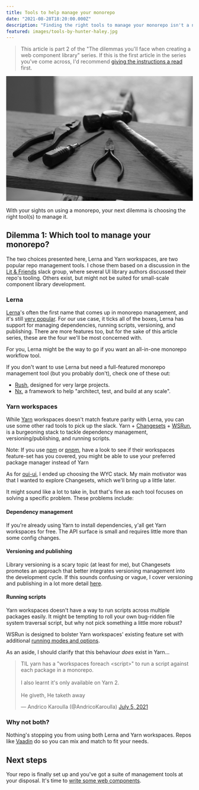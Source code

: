 ```yaml
---
title: Tools to help manage your monorepo
date: "2021-08-28T18:20:00.000Z"
description: "Finding the right tools to manage your monorepo isn't a new problem, but it's still important to pick the right ones. This article runs through a handful of different tools, to help you pick the ones you need to make your development experience a pleasant one."
featured: images/tools-by-hunter-haley.jpg
---
```


> This article is part 2 of the "The dilemmas you'll face when creating a web component library" series. If this is the first article in the series you've come across, I'd recommend [giving the instructions a read](/000-the-dilemmas-you'll-face-when-creating-a-web-component-library) first.

![Hammer, screwdriver, and pliers](images/tools-by-hunter-haley.jpg "Photo by [Hunter Haley](https://unsplash.com/@hnhmarketing?utm_source=unsplash&utm_medium=referral&utm_content=creditCopyText)")

With your sights on using a monorepo, your next dilemma is choosing the right tool(s) to manage it.

## Dilemma 1: Which tool to manage your monorepo?

The two choices presented here, Lerna and Yarn workspaces, are two popular repo management tools. I chose them based on a discussion in the [Lit & Friends](https://lit.dev/slack-invite) slack group, where several UI library authors discussed their repo's tooling. Others exist, but might not be suited for small-scale component library development.

### Lerna

[Lerna](https://lerna.js.org/)'s often the first name that comes up in monorepo management, and it's still [very popular](https://www.npmtrends.com/@microsoft/rush-vs-lerna-vs-bolt). For our use case, it ticks all of the boxes, Lerna has support for managing dependencies, running scripts, versioning, and publishing. There are more features too, but for the sake of this article series, these are the four we'll be most concerned with.

For you, Lerna might be the way to go if you want an all-in-one monorepo workflow tool.

If you don't want to use Lerna but need a full-featured monorepo management tool (but you probably don't), check one of these out:

- [Rush](https://rushjs.io/), designed for very large projects.
- [Nx](https://nx.dev/), a framework to help "architect, test, and build at any scale".

### Yarn workspaces

While [Yarn](https://classic.yarnpkg.com/en/docs/workspaces/) workspaces doesn't match feature parity with Lerna, you can use some other rad tools to pick up the slack. Yarn + [Changesets](https://github.com/atlassian/changesets) + [WSRun](https://www.npmjs.com/package/wsrun), is a burgeoning stack to tackle dependency management, versioning/publishing, and running scripts.

Note: If you use [npm](https://docs.npmjs.com/cli/v7/using-npm/workspaces) or [pnpm](https://pnpm.io/workspaces), have a look to see if their workspaces feature-set has you covered, you might be able to use your preferred package manager instead of Yarn

As for [oui-ui](https://oui-ui.netlify.app/), I ended up choosing the WYC stack. My main motivator was that I wanted to explore Changesets, which we'll bring up a little later.

It might sound like a lot to take in, but that's fine as each tool focuses on solving a specific problem. These problems include:

#### Dependency management

If you're already using Yarn to install dependencies, y'all get Yarn workspaces for free. The API surface is small and requires little more than some config changes.

#### Versioning and publishing

Library versioning is a scary topic (at least for me), but Changesets promotes an approach that better integrates versioning management into the development cycle. If this sounds confusing or vague, I cover versioning and publishing in a lot more detail [here](/006-versioning-and-publishing-getting-your-UI-library-into-your-users-hands).

#### Running scripts

Yarn workspaces doesn't have a way to run scripts across multiple packages easily. It might be tempting to roll your own bug-ridden file system traversal script, but why not pick something a little more robust?

WSRun is designed to bolster Yarn workspaces' existing feature set with additional [running modes and options](https://github.com/hfour/wsrun#workspace-script-runner).

As an aside, I should clarify that this behaviour _does_ exist in Yarn...

<blockquote class="twitter-tweet"><p lang="en" dir="ltr">TIL yarn has a &quot;workspaces foreach &lt;script&gt;&quot; to run a script against each package in a monorepo.<br><br>I also learnt it&#39;s only available on Yarn 2.<br><br>He giveth, He taketh away</p>&mdash; Andrico Karoulla (@AndricoKaroulla) <a href="https://twitter.com/AndricoKaroulla/status/1412087951832539138?ref_src=twsrc%5Etfw">July 5, 2021</a></blockquote>

### Why not both?

Nothing's stopping you from using both Lerna and Yarn workspaces. Repos like [Vaadin](https://github.com/vaadin/web-components) do so you can mix and match to fit your needs.

## Next steps

Your repo is finally set up and you've got a suite of management tools at your disposal. It's time to [write some web components](/003-tools-to-make-writing-your-web-components-a-breeze).
